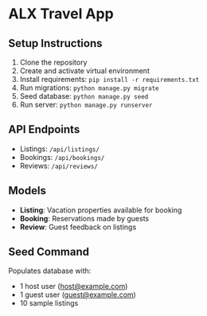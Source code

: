 # ALX Travel App

## Setup Instructions

1. Clone the repository
2. Create and activate virtual environment
3. Install requirements: `pip install -r requirements.txt`
4. Run migrations: `python manage.py migrate`
5. Seed database: `python manage.py seed`
6. Run server: `python manage.py runserver`

## API Endpoints

- Listings: `/api/listings/`
- Bookings: `/api/bookings/`
- Reviews: `/api/reviews/`

## Models

- **Listing**: Vacation properties available for booking
- **Booking**: Reservations made by guests
- **Review**: Guest feedback on listings

## Seed Command

Populates database with:
- 1 host user (host@example.com)
- 1 guest user (guest@example.com)
- 10 sample listings